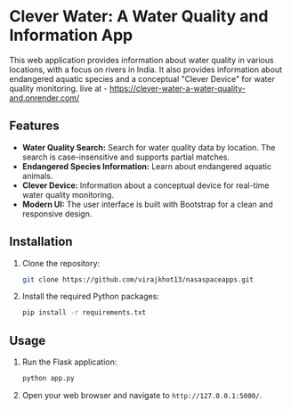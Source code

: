 # Clever Water: A Water Quality and Information App

This web application provides information about water quality in various locations, with a focus on rivers in India. It also provides information about endangered aquatic species and a conceptual "Clever Device" for water quality monitoring.
live at - https://clever-water-a-water-quality-and.onrender.com/
## Features

*   **Water Quality Search:** Search for water quality data by location. The search is case-insensitive and supports partial matches.
*   **Endangered Species Information:** Learn about endangered aquatic animals.
*   **Clever Device:** Information about a conceptual device for real-time water quality monitoring.
*   **Modern UI:** The user interface is built with Bootstrap for a clean and responsive design.

## Installation

1.  Clone the repository:
    ```bash
    git clone https://github.com/virajkhot13/nasaspaceapps.git
    ```
2.  Install the required Python packages:
    ```bash
    pip install -r requirements.txt
    ```

## Usage

1.  Run the Flask application:
    ```bash
    python app.py
    ```
2.  Open your web browser and navigate to `http://127.0.0.1:5000/`.
